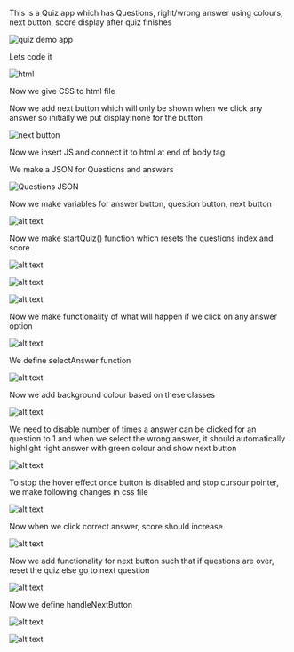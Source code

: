 This is a Quiz app which has Questions, right/wrong answer using colours, next button, score display after quiz finishes

![quiz demo app](image.png)

Lets code it

![html](image-1.png)

Now we give CSS to html file

Now we add next button which will only be shown when we click any answer so initially we put display:none for the button

![next button](image-2.png)

Now we insert JS and connect it to html at end of body tag

We make a JSON for Questions and answers

![Questions JSON](image-3.png)

Now we make variables for answer button, question button, next button

![alt text](image-4.png)

Now we make startQuiz() function which resets the questions index and score

![alt text](image-5.png)

![alt text](image-6.png)

![alt text](image-7.png)

Now we make functionality of what will happen if we click on any answer option

![alt text](image-8.png)

We define selectAnswer function

![alt text](image-9.png)

Now we add background colour based on these classes

![alt text](image-10.png)

We need to disable number of times a answer can be clicked for an question to 1 and when we select the wrong answer, it should automatically highlight right answer with green colour and show next button

![alt text](image-11.png)

To stop the hover effect once button is disabled and stop cursour pointer, we make following changes in css file

![alt text](image-12.png)

Now when we click correct answer, score should increase

![alt text](image-13.png)

Now we add functionality for next button such that if questions are over, reset the quiz else go to next question

![alt text](image-14.png)

Now we define handleNextButton

![alt text](image-15.png)

![alt text](image-17.png)
